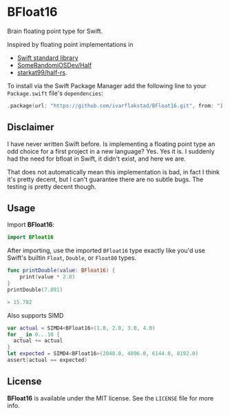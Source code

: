 # BFloat16

Brain floating point type for Swift.

Inspired by floating point implementations in
 * [Swift standard library](https://github.com/apple/swift/blob/main/stdlib/public/core/FloatingPointTypes.swift.gyb)
 * [SomeRandomiOSDev/Half](https://github.com/SomeRandomiOSDev/Half)
 * [starkat99/half-rs](https://github.com/starkat99/half-rs/blob/main/src/bfloat.rs).

To install via the Swift Package Manager add the following line to your `Package.swift` file's `dependencies`:

```swift
.package(url: "https://github.com/ivarflakstad/BFloat16.git", from: "1.0.0")
```
## Disclaimer

I have never written Swift before.
Is implementing a floating point type an odd choice for a first project in a new language? Yes. Yes it is. I suddenly had the need for bfloat in Swift, it didn't exist, and here we are.

 That does not automatically mean this implementation is bad, in fact I think it's pretty decent, but I can't guarantee there are no subtle bugs. The testing is pretty decent though.

## Usage

Import **BFloat16**:
```swift
import BFloat16
```

After importing, use the imported `BFloat16` type exactly like you'd use Swift's builtin `Float`, `Double`, or `Float80` types. 

```swift
func printDouble(value: BFloat16) {
    print(value * 2.0)
}
printDouble(7.891)

> 15.782
```

Also supports SIMD
```swift
var actual = SIMD4<BFloat16>(1.0, 2.0, 3.0, 4.0)
for _ in 0...10 {
  actual += actual
}
let expected = SIMD4<BFloat16>(2048.0, 4096.0, 6144.0, 8192.0)
assert(actual == expected)
```

## License

**BFloat16** is available under the MIT license. See the `LICENSE` file for more info.
